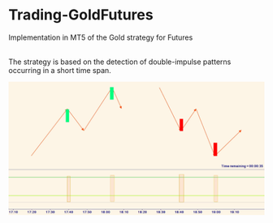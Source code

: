 # Trading-GoldFutures
Implementation in MT5 of the Gold strategy for Futures

<br/>
The strategy is based on the detection of double-impulse patterns occurring in a short time span.

![Alt text](strategy.png?raw=true "Gold strategy")
